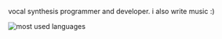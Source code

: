 vocal synthesis programmer and developer. i also write music :)

![most used languages](https://github-readme-stats.vercel.app/api/top-langs/?username=vocatart&layout=compact&show_icons=true&theme=one_dark_pro&border_radius=0)
